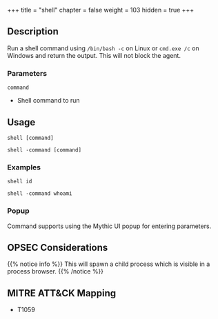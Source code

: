 +++
title = "shell"
chapter = false
weight = 103
hidden = true
+++

## Description
Run a shell command using `/bin/bash -c` on Linux or `cmd.exe /c` on Windows and return
the output. This will not block the agent.

### Parameters
`command`
 * Shell command to run

## Usage
```
shell [command]
```
```
shell -command [command]
```

### Examples
```
shell id
```
```
shell -command whoami
```

### Popup
Command supports using the Mythic UI popup for entering parameters.

## OPSEC Considerations
{{% notice info %}}
This will spawn a child process which is visible in a process browser.
{{% /notice %}}

## MITRE ATT&CK Mapping
 - T1059

